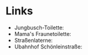 # Links
* Jungbusch-Toilette:
* Mama's Fraunetoilette:
* Straßenlaterne:
* Ubahnhof Schönleinstraße:
